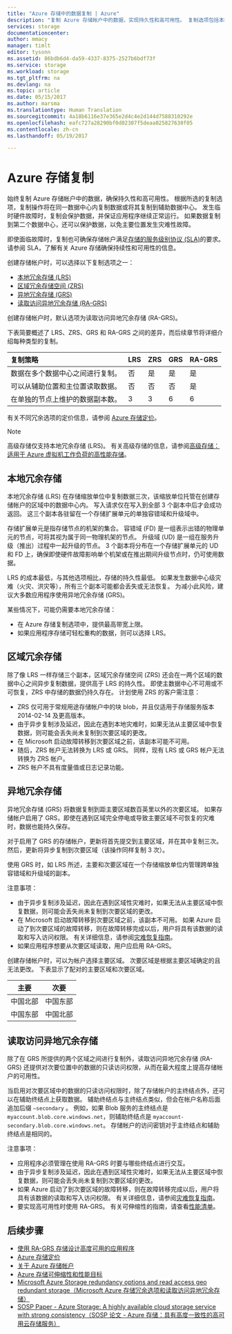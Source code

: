 ```yaml
---
title: "Azure 存储中的数据复制 | Azure"
description: "复制 Azure 存储帐户中的数据，实现持久性和高可用性。 复制选项包括本地冗余存储 (LRS)、区域冗余存储 (ZRS)、异地冗余存储 (GRS) 和读取访问异地冗余存储 (RA-GRS)。"
services: storage
documentationcenter: 
author: mmacy
manager: timlt
editor: tysonn
ms.assetid: 86bdb6d4-da59-4337-8375-2527b6bdf73f
ms.service: storage
ms.workload: storage
ms.tgt_pltfrm: na
ms.devlang: na
ms.topic: article
ms.date: 05/15/2017
ms.author: marsma
ms.translationtype: Human Translation
ms.sourcegitcommit: 4a18b6116e37e365e2d4c4e2d144d7588310292e
ms.openlocfilehash: eafc727a28290bf0d02307f5deaa025827630f05
ms.contentlocale: zh-cn
ms.lasthandoff: 05/19/2017

---
```

# <a name="azure-storage-replication"></a>Azure 存储复制

始终复制 Azure 存储帐户中的数据，确保持久性和高可用性。 根据所选的复制选项，复制操作将在同一数据中心内复制数据或将其复制到辅助数据中心。 发生临时硬件故障时，复制会保护数据，并保证应用程序继续正常运行。 如果数据复制到第二个数据中心，还可以保护数据，以免主要位置发生灾难性故障。

即使面临故障时，复制也可确保存储帐户满足[存储的服务级别协议 (SLA)](https://www.azure.cn/support/sla/storage/)的要求。 请参阅 SLA，了解有关 Azure 存储确保持续性和可用性的信息。 

创建存储帐户时，可以选择以下复制选项之一：

* [本地冗余存储 (LRS)](#locally-redundant-storage)
* [区域冗余存储空间 (ZRS)](#zone-redundant-storage)
* [异地冗余存储 (GRS)](#geo-redundant-storage)
* [读取访问异地冗余存储 (RA-GRS)](#read-access-geo-redundant-storage)

创建存储帐户时，默认选项为读取访问异地冗余存储 (RA-GRS)。

下表简要概述了 LRS、ZRS、GRS 和 RA-GRS 之间的差异，而后续章节将详细介绍每种类型的复制。

| 复制策略 | LRS | ZRS | GRS | RA-GRS |
|:--- |:--- |:--- |:--- |:--- |
| 数据在多个数据中心之间进行复制。 |否 |是 |是 |是 |
| 可以从辅助位置和主位置读取数据。 |否 |否 |否 |是 |
| 在单独的节点上维护的数据副本数。 |3 |3 |6 |6 |

有关不同冗余选项的定价信息，请参阅 [Azure 存储定价](https://www.azure.cn/pricing/details/storage/)。

> [!NOTE]
> 高级存储仅支持本地冗余存储 (LRS)。 有关高级存储的信息，请参阅[高级存储：适用于 Azure 虚拟机工作负荷的高性能存储](storage-premium-storage.md)。
>

## <a name="locally-redundant-storage"></a>本地冗余存储
本地冗余存储 (LRS) 在存储缩放单位中复制数据三次，该缩放单位托管在创建存储帐户的区域中的数据中心内。 写入请求仅在写入到全部 3 个副本中后才会成功返回。 这三个副本各驻留在一个存储扩展单元的单独容错域和升级域中。

存储扩展单元是指存储节点的机架的集合。 容错域 (FD) 是一组表示出错的物理单元的节点，可将其视为属于同一物理机架的节点。 升级域 (UD) 是一组在服务升级（推出）过程中一起升级的节点。 3 个副本将分布在一个存储扩展单元的 UD 和 FD 上，确保即使硬件故障影响单个机架或在推出期间升级节点时，仍可使用数据。

LRS 的成本最低，与其他选项相比，存储的持久性最低。 如果发生数据中心级灾难（火灾、洪灾等），所有三个副本可能都会丢失或无法恢复。 为减小此风险，建议大多数应用程序使用异地冗余存储 (GRS)。

某些情况下，可能仍需要本地冗余存储：

* 在 Azure 存储复制选项中，提供最高带宽上限。
* 如果应用程序存储可轻松重构的数据，则可以选择 LRS。

## <a name="zone-redundant-storage"></a>区域冗余存储
除了像 LRS 一样存储三个副本，区域冗余存储空间 (ZRS) 还会在一两个区域的数据中心之间异步复制数据，提供高于 LRS 的持久性。 即使主数据中心不可用或不可恢复，ZRS 中存储的数据仍持久存在。
计划使用 ZRS 的客户需注意：

* ZRS 仅可用于常规用途存储帐户中的块 blob，并且仅适用于存储服务版本 2014-02-14 及更高版本。
* 由于异步复制涉及延迟，因此在遇到本地灾难时，如果无法从主要区域中恢复数据，则可能会丢失尚未复制到次要区域的更改。
* 在 Microsoft 启动故障转移到次要区域之前，该副本可能不可用。
* 随后，ZRS 帐户无法转换为 LRS 或 GRS。 同样，现有 LRS 或 GRS 帐户无法转换为 ZRS 帐户。
* ZRS 帐户不具有度量值或日志记录功能。

## <a name="geo-redundant-storage"></a>异地冗余存储
异地冗余存储 (GRS) 将数据复制到距主要区域数百英里以外的次要区域。 如果存储帐户启用了 GRS，即使在遇到区域完全停电或导致主要区域不可恢复的灾难时，数据也能持久保存。

对于启用了 GRS 的存储帐户，更新将首先提交到主要区域，并在其中复制三次。 然后，更新将异步复制到次要区域（该操作同样复制 3 次）。

使用 GRS 时，如 LRS 所述，主要和次要区域在一个存储缩放单位内管理跨单独容错域和升级域的副本。

注意事项：

* 由于异步复制涉及延迟，因此在遇到区域性灾难时，如果无法从主要区域中恢复数据，则可能会丢失尚未复制到次要区域的更改。
* 在 Microsoft 启动故障转移到次要区域之前，该副本不可用。 如果 Azure 启动了到次要区域的故障转移，则在故障转移完成以后，用户将具有该数据的读取和写入访问权限。 有关详细信息，请参阅[灾难恢复指南](./storage-disaster-recovery-guidance.md)。 
* 如果应用程序想要从次要区域读取，用户应启用 RA-GRS。

创建存储帐户时，可以为帐户选择主要区域。 次要区域是根据主要区域确定的且无法更改。 下表显示了配对的主要区域和次要区域。

|主要            |次要
| ---------------   |----------------
|中国北部   |中国东部
|中国东部   |中国北部 

## <a name="read-access-geo-redundant-storage"></a>读取访问异地冗余存储
除了在 GRS 所提供的两个区域之间进行复制外，读取访问异地冗余存储 (RA-GRS) 还提供对次要位置中的数据的只读访问权限，从而在最大程度上提高存储帐户的可用性。

当启用对次要区域中的数据的只读访问权限时，除了存储帐户的主终结点外，还可以在辅助终结点上获取数据。 辅助终结点与主终结点类似，但会在帐户名称后面追加后缀 `–secondary` 。 例如，如果 Blob 服务的主终结点是 `myaccount.blob.core.windows.net`，则辅助终结点是 `myaccount-secondary.blob.core.windows.net`。 存储帐户的访问密钥对于主终结点和辅助终结点是相同的。

注意事项：

* 应用程序必须管理在使用 RA-GRS 时要与哪些终结点进行交互。
* 由于异步复制涉及延迟，因此在遇到区域性灾难时，如果无法从主要区域中恢复数据，则可能会丢失尚未复制到次要区域的更改。
* 如果 Azure 启动了到次要区域的故障转移，则在故障转移完成以后，用户将具有该数据的读取和写入访问权限。 有关详细信息，请参阅[灾难恢复指南](./storage-disaster-recovery-guidance.md)。 
* 要实现高可用性时使用 RA-GRS。 有关可伸缩性的指南，请查看[性能清单](./storage-performance-checklist.md)。

## <a name="next-steps"></a>后续步骤
* [使用 RA-GRS 存储设计高度可用的应用程序](storage-designing-ha-apps-with-ragrs.md)
* [Azure 存储定价](https://www.azure.cn/pricing/details/storage/)
* [关于 Azure 存储帐户](storage-create-storage-account.md)
* [Azure 存储可伸缩性和性能目标](storage-scalability-targets.md)
* [Microsoft Azure Storage redundancy options and read access geo redundant storage（Microsoft Azure 存储冗余选项和读取访问异地冗余存储）](http://blogs.msdn.com/b/windowsazurestorage/archive/2013/12/11/introducing-read-access-geo-replicated-storage-ra-grs-for-windows-azure-storage.aspx)
* [SOSP Paper - Azure Storage: A highly available cloud storage service with strong consistency（SOSP 论文 - Azure 存储：具有高度一致性的高可用云存储服务）](http://blogs.msdn.com/b/windowsazurestorage/archive/2011/11/20/windows-azure-storage-a-highly-available-cloud-storage-service-with-strong-consistency.aspx)


